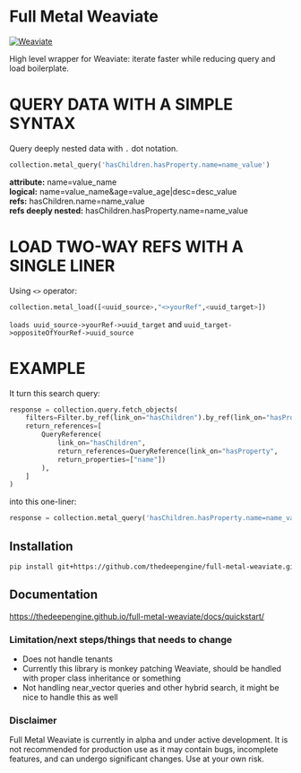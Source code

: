 # Full Metal Weaviate

[![Weaviate](https://img.shields.io/static/v1?label=Built%20with&message=Weaviate&color=green&style=flat-square)](https://weaviate.io/)

High level wrapper for Weaviate: iterate faster while reducing query and load boilerplate. 

# QUERY DATA WITH A SIMPLE SYNTAX

Query deeply nested data with `.` dot notation.

```python
collection.metal_query('hasChildren.hasProperty.name=name_value')
```

**attribute:** name=value_name  
**logical:** name=value_name&age=value_age|desc=desc_value  
**refs:** hasChildren.name=name_value  
**refs deeply nested:** hasChildren.hasProperty.name=name_value

# LOAD TWO-WAY REFS WITH A SINGLE LINER

Using `<>` operator:

```python
collection.metal_load([<uuid_source>,"<>yourRef",<uuid_target>])
```

`loads uuid_source->yourRef->uuid_target` and `uuid_target->oppositeOfYourRef->uuid_source`

# EXAMPLE

It turn this search query:

```python
response = collection.query.fetch_objects(
    filters=Filter.by_ref(link_on="hasChildren").by_ref(link_on="hasProperty").by_property('name').equal(name_value),
    return_references=[
        QueryReference(
            link_on="hasChildren",
            return_references=QueryReference(link_on="hasProperty", 
            return_properties=["name"])
        ),
    ]
)
```

into this one-liner:

```python
response = collection.metal_query('hasChildren.hasProperty.name=name_value', 'hasChildren.hasProperty:name')
```

## Installation

```bash
pip install git+https://github.com/thedeepengine/full-metal-weaviate.git
```

## Documentation

https://thedeepengine.github.io/full-metal-weaviate/docs/quickstart/

### Limitation/next steps/things that needs to change

- Does not handle tenants
- Currently this library is monkey patching Weaviate, should be handled with proper class inheritance or something
- Not handling near_vector queries and other hybrid search, it might be nice to handle this as well

### Disclaimer

Full Metal Weaviate is currently in alpha and under active development. It is not recommended for production use as it may contain bugs, incomplete features, and can undergo significant changes. Use at your own risk.
